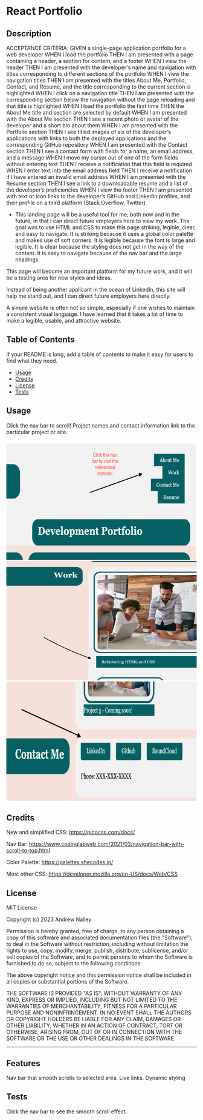 # React Portfolio

## Description

ACCEPTANCE CRITERIA:
GIVEN a single-page application portfolio for a web developer
WHEN I load the portfolio
THEN I am presented with a page containing a header, a section for content, and a footer
WHEN I view the header
THEN I am presented with the developer's name and navigation with titles corresponding to different sections of the portfolio
WHEN I view the navigation titles
THEN I am presented with the titles About Me, Portfolio, Contact, and Resume, and the title corresponding to the current section is highlighted
WHEN I click on a navigation title
THEN I am presented with the corresponding section below the navigation without the page reloading and that title is highlighted
WHEN I load the portfolio the first time
THEN the About Me title and section are selected by default
WHEN I am presented with the About Me section
THEN I see a recent photo or avatar of the developer and a short bio about them
WHEN I am presented with the Portfolio section
THEN I see titled images of six of the developer’s applications with links to both the deployed applications and the corresponding GitHub repository
WHEN I am presented with the Contact section
THEN I see a contact form with fields for a name, an email address, and a message
WHEN I move my cursor out of one of the form fields without entering text
THEN I receive a notification that this field is required
WHEN I enter text into the email address field
THEN I receive a notification if I have entered an invalid email address
WHEN I am presented with the Resume section
THEN I see a link to a downloadable resume and a list of the developer’s proficiencies
WHEN I view the footer
THEN I am presented with text or icon links to the developer’s GitHub and LinkedIn profiles, and their profile on a third platform (Stack Overflow, Twitter) 

- This landing page will be a useful tool for me, both now and in the future, in that I can direct future employers here to view my work. The goal was to use HTML and CSS to make this page striking, legible, clear, and easy to navigate. It is striking because it uses a global color palette and makes use of soft corners. It is legible because the font is large and legible. It is clear because the styling does not get in the way of the content. It is easy to navigate because of the nav bar and the large headings. 

This page will become an important platform for my future work, and it will be a testing area for new styles and ideas. 

Instead of being another applicant in the ocean of LinkedIn, this site will help me stand out, and I can direct future employers here directly. 

A simple website is often not so simple, especially if one wishes to maintain a consistent visual language. I have learned that it takes a lot of time to make a legible, usable, and attractive website. 

## Table of Contents

If your README is long, add a table of contents to make it easy for users to find what they need.

- [Usage](#usage)
- [Credits](#credits)
- [License](#license)
- [Tests](#tests)

## Usage

Click the nav bar to scroll!
Project names and contact information link to the particular project or site. 

![Nav Bar](assets/images/nav-bar.png)
![link](assets/images/project-link.png)
![contact info](assets/images/contact-info.png)


## Credits

New and simplified CSS: 
https://picocss.com/docs/

Nav Bar:
https://www.codinglabweb.com/2021/03/navigation-bar-with-scroll-to-top.html

Color Palette: 
https://palettes.shecodes.io/

Most other CSS: 
https://developer.mozilla.org/en-US/docs/Web/CSS


## License

MIT License

Copyright (c) 2023 Andrew Nalley

Permission is hereby granted, free of charge, to any person obtaining a copy
of this software and associated documentation files (the "Software"), to deal
in the Software without restriction, including without limitation the rights
to use, copy, modify, merge, publish, distribute, sublicense, and/or sell
copies of the Software, and to permit persons to whom the Software is
furnished to do so, subject to the following conditions:

The above copyright notice and this permission notice shall be included in all
copies or substantial portions of the Software.

THE SOFTWARE IS PROVIDED "AS IS", WITHOUT WARRANTY OF ANY KIND, EXPRESS OR
IMPLIED, INCLUDING BUT NOT LIMITED TO THE WARRANTIES OF MERCHANTABILITY,
FITNESS FOR A PARTICULAR PURPOSE AND NONINFRINGEMENT. IN NO EVENT SHALL THE
AUTHORS OR COPYRIGHT HOLDERS BE LIABLE FOR ANY CLAIM, DAMAGES OR OTHER
LIABILITY, WHETHER IN AN ACTION OF CONTRACT, TORT OR OTHERWISE, ARISING FROM,
OUT OF OR IN CONNECTION WITH THE SOFTWARE OR THE USE OR OTHER DEALINGS IN THE
SOFTWARE.

---

## Features

Nav bar that smooth scrolls to selected area.
Live links.
Dynamic styling

## Tests

Click the nav bar to see the smooth scroll effect. 
